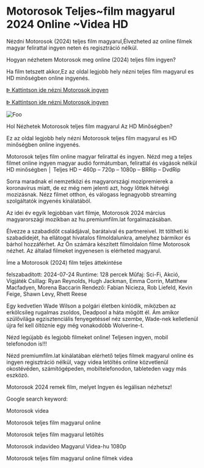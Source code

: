 # Motorosok Teljes~film magyarul 2024 Online ~Videa HD

Nézdni Motorosok (2024) teljes film magyarul,Élvezheted az online filmek magyar felirattal ingyen neten és regisztráció nélkül.

Hogyan nézhetem Motorosok meg online (2024) teljes film ingyen?

Ha film tetszett akkor,Ez az oldal legjobb hely nézni teljes film magyarul es HD minőségben online ingyenés.

[ᐈ Kattintson ide nézni Motorosok ingyen](https://filmhd.cloud/movie/1008409/the-bikeriders-gift)

[ᐈ Kattintson ide nézni Motorosok ingyen](https://filmhd.cloud/movie/1008409/the-bikeriders-gift)

<animated-image data-catalyst=""><a href="https://filmhd.cloud/movie/1008409/the-bikeriders-gift" rel="nofollow" data-target="animated-image.originalLink"><img src="https://camo.githubusercontent.com/917e6ed5c302499242165dcc02bdbce85c075fd21b35918eb9c0b771855261b8/68747470733a2f2f7374617469632e7769787374617469632e636f6d2f6d656469612f6232343966395f61646163386637306662336634356238383639313639366337376465313866337e6d76322e676966" alt="Foo" data-canonical-src="https://static.wixstatic.com/media/b249f9_adac8f70fb3f45b88691696c77de18f3~mv2.gif" style="max-width: 100%; display: inline-block;" data-target="animated-image.originalImage"></a>


Hol Nézhetek Motorosok teljes film magyarul Az HD Minőségben?

Ez az oldal legjobb hely nézni Motorosok teljes film magyarul es HD minőségben online ingyenés.

Motorosok teljes film online magyar felirattal és ingyen. Nézd meg a teljes filmet online ingyen magyar audió formátumban, felirattal és vágások nélkül HD minőségben │ Teljes HD – 460p – 720p – 1080p – BRRip – DvdRip

Sorra maradnak el nemzetközi és magyarországi mozipremierek a koronavírus miatt, de ez még nem jelenti azt, hogy lőttek hétvégi mozizásnak. Nézz filmet otthon, és válogass legnagyobb streaming szolgáltatók ingyenés kínálatából.

Az idei év egyik legjobban várt filmje, Motorosok 2024 március magyarországi mozikban az hu.premiumfilm.lat forgalmazásában.

Élvezze a szabadidőt családjával, barátaival és partnereivel. Itt töltheti ki szabadidejét, ha ellátogat hivatalos filmoldalunkra, amelyhez bármikor és bárhol hozzáférhet. Az Ön számára készített filmoldalon filme Motorosok nézhet. Az általad filmeket ingyenesen is elérheted magyarul.

Íme a Motorosok (2024) film teljes áttekintése

felszabadított: 2024-07-24 Runtime: 128 percek Műfaj: Sci-Fi, Akció, Vígjáték Csillag: Ryan Reynolds, Hugh Jackman, Emma Corrin, Matthew Macfadyen, Morena Baccarin Rendező: Fabian Nicieza, Rob Liefeld, Kevin Feige, Shawn Levy, Rhett Reese

Egy kedvetlen Wade Wilson a polgári életben kínlódik, miközben az erkölcsileg rugalmas zsoldos, Deadpool a háta mögött él. Ám amikor szülővilága egzisztenciális fenyegetéssel néz szembe, Wade-nek kelletlenül újra fel kell öltöznie egy még vonakodóbb Wolverine-t.

Nézd legújabb és legjobb filmeket online! Teljesen ingyen, mobil telefonodon is!!!

Nézd premiumfilm.lat kínálatában elérhető teljes filmek magyarul online és ingyen regisztráció nélkül, vagy videa letöltés online közvetlenül okostévéden, számítógépeden, mobiltelefonodon, tableteden vagy más eszközö.

Motorosok 2024 remek film, melyet Ingyen és legálisan nézhetsz!

Google search keyword:

Motorosok videa

Motorosok teljes film magyarul online

Motorosok teljes film magyarul letöltés

Motorosok indavideo Magyarul Videa-hu 1080p

Motorosok teljes film magyarul online filmek videa
